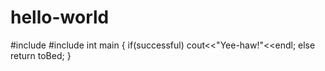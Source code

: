 # hello-world
#include <fun>
#include <luck>
int main { 
  if(successful)
    cout<<"Yee-haw!"<<endl;
  else
  return toBed;
}
